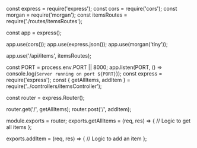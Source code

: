 const express = require('express');
const cors = require('cors');
const morgan = require('morgan');
const itemsRoutes = require('./routes/itemsRoutes');

const app = express();

app.use(cors());
app.use(express.json());
app.use(morgan('tiny'));

app.use('/api/items', itemsRoutes);

const PORT = process.env.PORT || 8000;
app.listen(PORT, () => console.log(`Server running on port ${PORT}`));
const express = require('express');
const { getAllItems, addItem } = require('../controllers/itemsController');

const router = express.Router();

router.get('/', getAllItems);
router.post('/', addItem);

module.exports = router;
exports.getAllItems = (req, res) => {
    // Logic to get all items
};

exports.addItem = (req, res) => {
    // Logic to add an item
};
